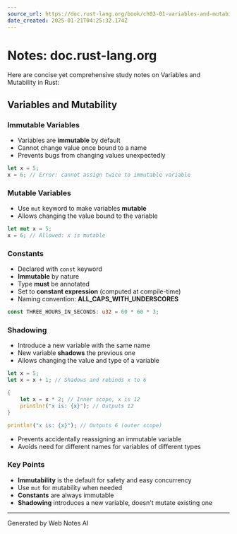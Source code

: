 ```yaml
---
source_url: https://doc.rust-lang.org/book/ch03-01-variables-and-mutability.html
date_created: 2025-01-21T04:25:32.174Z
---
```


# Notes: doc.rust-lang.org

Here are concise yet comprehensive study notes on Variables and Mutability in Rust:

## Variables and Mutability

### Immutable Variables
- Variables are **immutable** by default
- Cannot change value once bound to a name
- Prevents bugs from changing values unexpectedly

```rust
let x = 5;
x = 6; // Error: cannot assign twice to immutable variable
```

### Mutable Variables
- Use `mut` keyword to make variables **mutable**
- Allows changing the value bound to the variable

```rust
let mut x = 5;
x = 6; // Allowed: x is mutable
```

### Constants
- Declared with `const` keyword
- **Immutable** by nature
- Type **must** be annotated
- Set to **constant expression** (computed at compile-time)
- Naming convention: **ALL_CAPS_WITH_UNDERSCORES**

```rust
const THREE_HOURS_IN_SECONDS: u32 = 60 * 60 * 3;
```

### Shadowing
- Introduce a new variable with the same name
- New variable **shadows** the previous one
- Allows changing the value and type of a variable

```rust
let x = 5;
let x = x + 1; // Shadows and rebinds x to 6

{
    let x = x * 2; // Inner scope, x is 12
    println!("x is: {x}"); // Outputs 12
}

println!("x is: {x}"); // Outputs 6 (outer scope)
```

- Prevents accidentally reassigning an immutable variable
- Avoids need for different names for variables of different types

### Key Points
- **Immutability** is the default for safety and easy concurrency
- Use `mut` for mutability when needed
- **Constants** are always immutable
- **Shadowing** introduces a new variable, doesn't mutate existing one

---
Generated by Web Notes AI

